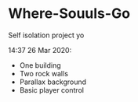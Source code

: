 # Where-Souuls-Go
Self isolation project yo




14:37 26 Mar 2020:
- One building
- Two rock walls
- Parallax background
- Basic player control

